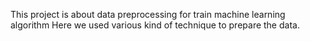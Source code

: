 This project is about data preprocessing for train machine learning algorithm
Here we used various kind of technique to prepare the data.
